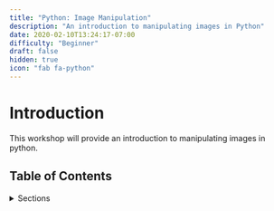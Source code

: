 ```yaml
---
title: "Python: Image Manipulation"
description: "An introduction to manipulating images in Python"
date: 2020-02-10T13:24:17-07:00
difficulty: "Beginner"
draft: false
hidden: true
icon: "fab fa-python"
---
```


# Introduction
This workshop will provide an introduction to manipulating images in python.

## Table of Contents
<details>
<summary>Sections</summary>
{{% children %}}
</details>

